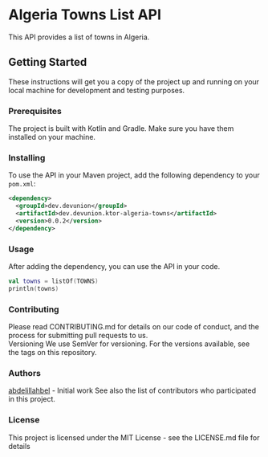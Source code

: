 # Algeria Towns List API

This API provides a list of towns in Algeria.

## Getting Started

These instructions will get you a copy of the project up and running on your local machine for development and testing
purposes.

### Prerequisites

The project is built with Kotlin and Gradle. Make sure you have them installed on your machine.

### Installing

To use the API in your Maven project, add the following dependency to your `pom.xml`:

```xml
<dependency>
  <groupId>dev.devunion</groupId>
  <artifactId>dev.devunion.ktor-algeria-towns</artifactId>
  <version>0.0.2</version>
</dependency>
```

### Usage
After adding the dependency, you can use the API in your code.

```kotlin
val towns = listOf(TOWNS)
println(towns)
```
### Contributing
Please read CONTRIBUTING.md for details on our code of conduct, and the process for submitting pull requests to us.  
Versioning
We use SemVer for versioning. For the versions available, see the tags on this repository.  

### Authors
[abdelillahbel](github.com/abdelillahbel) - Initial work 
See also the list of contributors who participated in this project.  

### License
This project is licensed under the MIT License - see the LICENSE.md file for details
